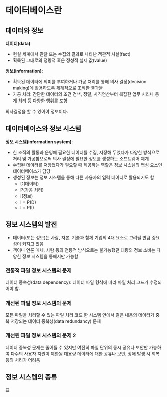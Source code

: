 # 데이터베이스란
## 데이터와 정보
**데이터(data)**:
- 현실 세계에서 관찰 또는 수집의 결과로 나타난 객관적 사실(fact)
- 획득된 그대로의 정량적 혹은 정성적 실제 값(value)

**정보(information)**:
- 획득된 데이터에 의미를 부여하거나 가공 처리를 통해 의사 결정(decision making)에 활용하도록 체계적으로 조직한 결과물
- 가공 처리: 간단한 데이터의 조건 검색, 정렬, 사칙연산부터 복잡한 업무 처리나 통계 처리 등 다양한 행위를 포함

의사결정을 할 수 있어야 정보이다.

## 데이터베이스와 정보 시스템

**정보 시스템(information system)**:
- 한 조직의 활동과 운영에 필요한 데이터를 수집, 저장해 두었다가 다양한 방식으로 처리 및 가공함으로써 의사 결정에 필요한 정보를 생성하는 소프트웨어 체계
- 수집된 데이터를 저장했다가 필요할 때 제공하는 역할은 정보 시스템의 핵심 요소인 데이터베이스가 담당
- 생성된 정보는 정보 시스템을 통해 다른 사용자의 입력 데이터로 활용되기도 함
    - D(데이터)
    - P(가공 처리)
    - I(정보)
    - I = P(D)
    - I = P(I)

## 정보 시스템의 발전
- 데이터(또는 정보)는 사람, 자본, 기술과 함께 기업의 4대 요소로 고려될 만큼 중요성이 커지고 있음
- 책이나 언론 매체, 사람 등의 전통적 방식으로는 불가능했던 대량의 정보 소비는 다양한 정보 시스템을 통해서만 가능함

### 전통적 파일 정보 시스템의 문제
데이터 종속성(data dependency): 데이터 파일 형식에 따라 파일 처리 코드가 수정되어야 함.

### 개선된 파일 정보 시스템의 문제
모든 파일을 처리할 수 있는 파일 처리 코드
한 시스템 안에서 같은 내용의 데이터가 중복 저장되는 데이터 중복성(data redundancy) 문제 

### 개선된 파일 정보 시스템의 문제 2
데이터 중복성 문제는 줄어들 수 있지만 여전히 파일 단위의 동시 공유나 보안만 가능하여 다수의 사용자 지원이 제한됨
대용량 데이터에 대한 공유나 보안, 장애 발생 시 회복 등의 처리가 어려움



## 정보 시스템의 종류

표

